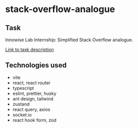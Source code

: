 # stack-overflow-analogue

## Task

Innowise Lab Internship: Simplified Stack Overflow analogue.

[Link to task description](https://drive.google.com/file/d/1ZsAyDKE-n00akVzM7wut2GbFHtVPCiMu/view)

## Technologies used

- vite
- react, react router
- typescript
- eslint, prettier, husky
- ant design, tailwind
- zustand
- react query, axios
- socket.io
- react hook form, zod
